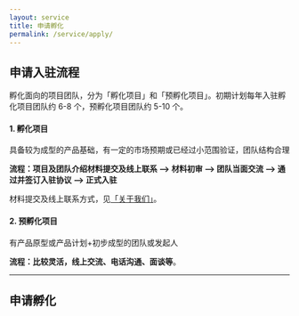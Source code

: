 ```yaml
---
layout: service
title: 申请孵化
permalink: /service/apply/
---
```


## 申请入驻流程

孵化面向的项目团队，分为「孵化项目」和「预孵化项目」。初期计划每年入驻孵化项目团队约 6-8 个，预孵化项目团队约 5-10 个。

#### 1. 孵化项目

具备较为成型的产品基础，有一定的市场预期或已经过小范围验证，团队结构合理

**流程：项目及团队介绍材料提交及线上联系 –> 材料初审 –> 团队当面交流 –> 通过并签订入驻协议 –> 正式入驻**

材料提交及线上联系方式，见[「关于我们」](/about/)。

#### 2. 预孵化项目

有产品原型或产品计划+初步成型的团队或发起人

**流程：比较灵活，线上交流、电话沟通、面谈等**。

---

## 申请孵化

<div class="jinshuju">
	<script src='https://jinshuju.net/f/hexi2S/embedded.js?banner=show&background=white&height=1697'></script>
</div>
